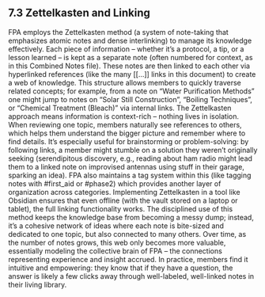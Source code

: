 ## 7.3 Zettelkasten and Linking

FPA employs the Zettelkasten method (a system of note-taking that emphasizes atomic notes and dense interlinking) to manage its knowledge effectively. Each piece of information – whether it’s a protocol, a tip, or a lesson learned – is kept as a separate note (often numbered for context, as in this Combined Notes file). These notes are then linked to each other via hyperlinked references (like the many [[...]] links in this document) to create a web of knowledge. This structure allows members to quickly traverse related concepts; for example, from a note on “Water Purification Methods” one might jump to notes on “Solar Still Construction”, “Boiling Techniques”, or “Chemical Treatment (Bleach)” via internal links. The Zettelkasten approach means information is context-rich – nothing lives in isolation. When reviewing one topic, members naturally see references to others, which helps them understand the bigger picture and remember where to find details. It’s especially useful for brainstorming or problem-solving: by following links, a member might stumble on a solution they weren’t originally seeking (serendipitous discovery, e.g., reading about ham radio might lead them to a linked note on improvised antennas using stuff in their garage, sparking an idea). FPA also maintains a tag system within this (like tagging notes with #first_aid or #phase2) which provides another layer of organization across categories. Implementing Zettelkasten in a tool like Obsidian ensures that even offline (with the vault stored on a laptop or tablet), the full linking functionality works. The disciplined use of this method keeps the knowledge base from becoming a messy dump; instead, it’s a cohesive network of ideas where each note is bite-sized and dedicated to one topic, but also connected to many others. Over time, as the number of notes grows, this web only becomes more valuable, essentially modeling the collective brain of FPA – the connections representing experience and insight accrued. In practice, members find it intuitive and empowering: they know that if they have a question, the answer is likely a few clicks away through well-labeled, well-linked notes in their living library.